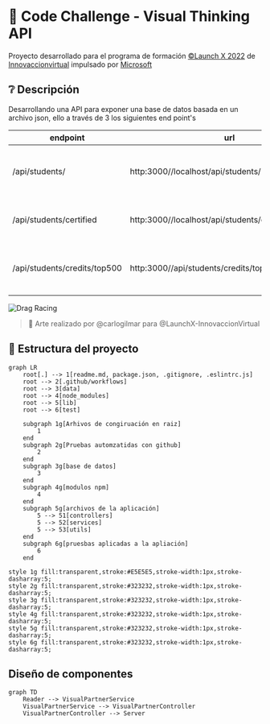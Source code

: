 # :rocket: Code Challenge - Visual Thinking API



Proyecto desarrollado para el programa de formación [©Launch X 2022](https://launchx.rocks/) de [Innovaccionvirtual](https://www.instagram.com/innovaccionvirtual/) impulsado por [Microsoft](https://www.microsoft.com/es-mx/)



## :grey_question: Descripción

Desarrollando una API para exponer una base de datos basada en un archivo json, ello a través de 3 los siguientes end point's

| endpoint | url | descripción |
| --- | --- | --- |
| /api/students/ | http:3000//localhost/api/students/ | Obtiene todos los estudiantes de la base de datos |
| /api/students/certified | http:3000//localhost/api/students/certifiedStudents/ | Obtiene los estudiantes que tengan certificación |
| /api/students/credits/top500 | http:3000//api/students/credits/top500 | Obtienes los estudiantes con credits mayor a 500 |

![Drag Racing](https://user-images.githubusercontent.com/17634377/165870375-fe5a730a-eada-4abe-ac9c-42334e003b18.png)
> :art: Arte realizado por @carlogilmar para @LaunchX-InnovaccionVirtual



## :ticket: Estructura del proyecto

```mermaid
graph LR
    root[.] --> 1[readme.md, package.json, .gitignore, .eslintrc.js]
    root --> 2[.github/workflows]
    root --> 3[data]
    root --> 4[node_modules]
    root --> 5[lib]
    root --> 6[test]
    
    subgraph 1g[Arhivos de congiruación en raiz]
        1   
    end
    subgraph 2g[Pruebas automzatidas con github]
        2
    end
    subgraph 3g[base de datos]
        3
    end
    subgraph 4g[modulos npm]
        4
    end
    subgraph 5g[archivos de la aplicación]
        5 --> 51[controllers]
        5 --> 52[services]
        5 --> 53[utils]
    end
    subgraph 6g[pruesbas aplicadas a la apliación]
        6
    end

style 1g fill:transparent,stroke:#E5E5E5,stroke-width:1px,stroke-dasharray:5;
style 2g fill:transparent,stroke:#323232,stroke-width:1px,stroke-dasharray:5;
style 3g fill:transparent,stroke:#323232,stroke-width:1px,stroke-dasharray:5;
style 4g fill:transparent,stroke:#323232,stroke-width:1px,stroke-dasharray:5;
style 5g fill:transparent,stroke:#323232,stroke-width:1px,stroke-dasharray:5;
style 6g fill:transparent,stroke:#323232,stroke-width:1px,stroke-dasharray:5;
```


## Diseño de componentes

```mermaid
graph TD
    Reader --> VisualPartnerService    
    VisualPartnerService --> VisualPartnerController
    VisualPartnerController --> Server
```